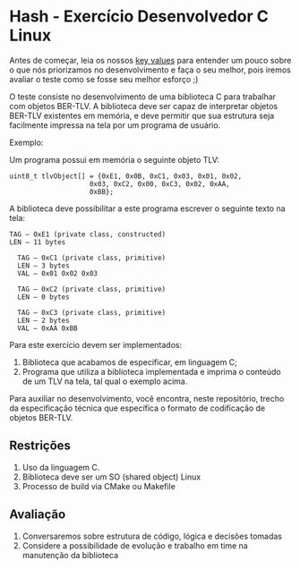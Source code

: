 # Hash - Exercício Desenvolvedor C Linux

Antes de começar, leia os nossos [key values](https://www.keyvalues.com/hash) para entender um pouco sobre o que nós priorizamos no desenvolvimento e faça o seu melhor, pois iremos avaliar o teste como se fosse seu melhor esforço ;)

O teste consiste no desenvolvimento de uma biblioteca C para trabalhar com objetos BER-TLV. A biblioteca deve ser capaz de interpretar objetos BER-TLV existentes em memória, e deve permitir que sua estrutura seja facilmente impressa na tela por um programa de usuário.

Exemplo:

Um programa possui em memória o seguinte objeto TLV:

```
uint8_t tlvObject[] = {0xE1, 0x0B, 0xC1, 0x03, 0x01, 0x02,
                    0x03, 0xC2, 0x00, 0xC3, 0x02, 0xAA,
                    0xBB};
```

A biblioteca deve possibilitar a este programa escrever o seguinte texto na tela:

```
TAG – 0xE1 (private class, constructed)
LEN – 11 bytes

  TAG – 0xC1 (private class, primitive)
  LEN – 3 bytes
  VAL – 0x01 0x02 0x03

  TAG – 0xC2 (private class, primitive)
  LEN – 0 bytes

  TAG – 0xC3 (private class, primitive)
  LEN – 2 bytes
  VAL – 0xAA 0xBB
```

Para este exercício devem ser implementados:

1. Biblioteca que acabamos de especificar, em linguagem C;
2. Programa que utiliza a biblioteca implementada e imprima o conteúdo de um TLV na tela, tal qual o exemplo acima.

Para auxiliar no desenvolvimento, você encontra, neste repositório, trecho da especificação técnica que específica o formato de codificação de objetos BER-TLV.

## Restrições

1. Uso da linguagem C.
2. Biblioteca deve ser um SO (shared object) Linux
3. Processo de build via CMake ou Makefile


## Avaliação

1. Conversaremos sobre estrutura de código, lógica e decisões tomadas
2. Considere a possibilidade de evolução e trabalho em time na manutenção da biblioteca
